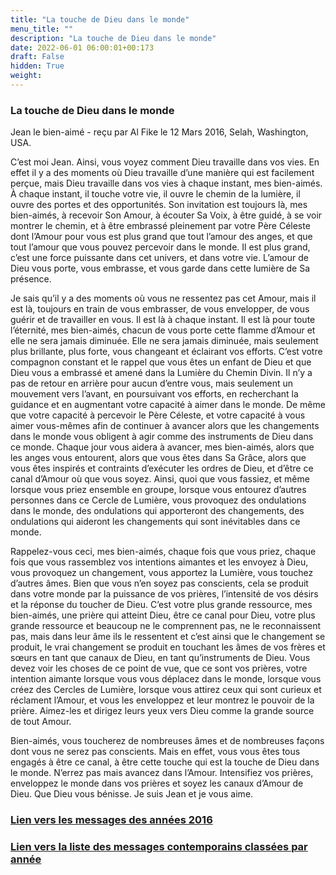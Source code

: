 ```yaml
---
title: "La touche de Dieu dans le monde"
menu_title: ""
description: "La touche de Dieu dans le monde"
date: 2022-06-01 06:00:01+00:173
draft: False
hidden: True
weight:
---
```

### La touche de Dieu dans le monde

Jean le bien-aimé - reçu par Al Fike le 12 Mars 2016, Selah, Washington, USA.

C’est moi Jean. Ainsi, vous voyez comment Dieu travaille dans vos vies. En effet il y a des moments où Dieu travaille d’une manière qui est facilement perçue, mais Dieu travaille dans vos vies à chaque instant, mes bien-aimés. À chaque instant, il touche votre vie, il ouvre le chemin de la lumière, il ouvre des portes et des opportunités. Son invitation est toujours là, mes bien-aimés, à recevoir Son Amour, à écouter Sa Voix, à être guidé, à se voir montrer le chemin, et à être embrassé pleinement par votre Père Céleste dont l’Amour pour vous est plus grand que tout l’amour des anges, et que tout l’amour que vous pouvez percevoir dans le monde. Il est plus grand, c’est une force puissante dans cet univers, et dans votre vie. L’amour de Dieu vous porte, vous embrasse, et vous garde dans cette lumière de Sa présence.

Je sais qu’il y a des moments où vous ne ressentez pas cet Amour, mais il est là, toujours en train de vous embrasser, de vous envelopper, de vous guérir et de travailler en vous. Il est là à chaque instant. Il est là pour toute l’éternité, mes bien-aimés, chacun de vous porte cette flamme d’Amour et elle ne sera jamais diminuée. Elle ne sera jamais diminuée, mais seulement plus brillante, plus forte, vous changeant et éclairant vos efforts. C’est votre compagnon constant et le rappel que vous êtes un enfant de Dieu et que Dieu vous a embrassé et amené dans la Lumière du Chemin Divin. Il n’y a pas de retour en arrière pour aucun d’entre vous, mais seulement un mouvement vers l’avant, en poursuivant vos efforts, en recherchant la guidance et en augmentant votre capacité à aimer dans le monde. De même que votre capacité à percevoir le Père Céleste, et votre capacité à vous aimer vous-mêmes afin de continuer à avancer alors que les changements dans le monde vous obligent à agir comme des instruments de Dieu dans ce monde. Chaque jour vous aidera à avancer, mes bien-aimés, alors que les anges vous entourent, alors que vous êtes dans Sa Grâce, alors que vous êtes inspirés et contraints d’exécuter les ordres de Dieu, et d’être ce canal d’Amour où que vous soyez. Ainsi, quoi que vous fassiez, et même lorsque vous priez ensemble en groupe, lorsque vous entourez d’autres personnes dans ce Cercle de Lumière, vous provoquez des ondulations dans le monde, des ondulations qui apporteront des changements, des ondulations qui aideront les changements qui sont inévitables dans ce monde.

Rappelez-vous ceci, mes bien-aimés, chaque fois que vous priez, chaque fois que vous rassemblez vos intentions aimantes et les envoyez à Dieu, vous provoquez un changement, vous apportez la Lumière, vous touchez d’autres âmes. Bien que vous n’en soyez pas conscients, cela se produit dans votre monde par la puissance de vos prières, l’intensité de vos désirs et la réponse du toucher de Dieu. C’est votre plus grande ressource, mes bien-aimés, une prière qui atteint Dieu, être ce canal pour Dieu, votre plus grande ressource et beaucoup ne le comprennent pas, ne le reconnaissent pas, mais dans leur âme ils le ressentent et c’est ainsi que le changement se produit, le vrai changement se produit en touchant les âmes de vos frères et sœurs en tant que canaux de Dieu, en tant qu’instruments de Dieu. Vous devez voir les choses de ce point de vue, que ce sont vos prières, votre intention aimante lorsque vous vous déplacez dans le monde, lorsque vous créez des Cercles de Lumière, lorsque vous attirez ceux qui sont curieux et réclament l’Amour, et vous les enveloppez et leur montrez le pouvoir de la prière. Aimez-les et dirigez leurs yeux vers Dieu comme la grande source de tout Amour.

Bien-aimés, vous toucherez de nombreuses âmes et de nombreuses façons dont vous ne serez pas conscients. Mais en effet, vous vous êtes tous engagés à être ce canal, à être cette touche qui est la touche de Dieu dans le monde. N’errez pas mais avancez dans l’Amour. Intensifiez vos prières, enveloppez le monde dans vos prières et soyez les canaux d’Amour de Dieu. Que Dieu vous bénisse. Je suis Jean et je vous aime.

### [**Lien vers les messages des années 2016**](/fr-contemporary-messages/fr-contemporary-messages-by-date-order/fr-contemporary-messages-2016/)

### [**Lien vers la liste des messages contemporains classées par année**](/fr-contemporary-messages/fr-contemporary-messages-by-date-order/)
